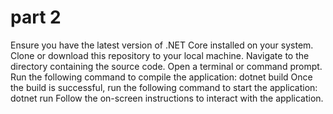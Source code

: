 # part 2
Ensure you have the latest version of .NET Core installed on your system.
Clone or download this repository to your local machine.
Navigate to the directory containing the source code.
Open a terminal or command prompt.
Run the following command to compile the application:
dotnet build
Once the build is successful, run the following command to start the application:
dotnet run
Follow the on-screen instructions to interact with the application.
